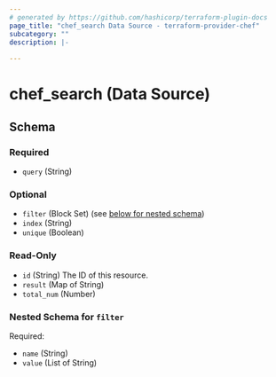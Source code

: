 ```yaml
---
# generated by https://github.com/hashicorp/terraform-plugin-docs
page_title: "chef_search Data Source - terraform-provider-chef"
subcategory: ""
description: |-
  
---
```


# chef_search (Data Source)





<!-- schema generated by tfplugindocs -->
## Schema

### Required

- `query` (String)

### Optional

- `filter` (Block Set) (see [below for nested schema](#nestedblock--filter))
- `index` (String)
- `unique` (Boolean)

### Read-Only

- `id` (String) The ID of this resource.
- `result` (Map of String)
- `total_num` (Number)

<a id="nestedblock--filter"></a>
### Nested Schema for `filter`

Required:

- `name` (String)
- `value` (List of String)


